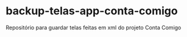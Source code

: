 # backup-telas-app-conta-comigo
Repositório para guardar telas feitas em xml do projeto Conta Comigo

